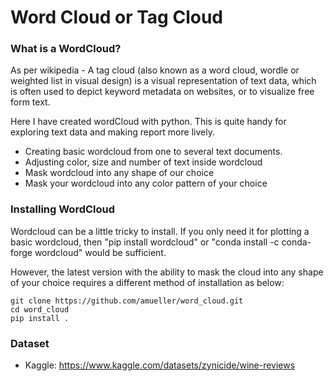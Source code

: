 # Word Cloud or Tag Cloud

### What is a WordCloud?
As per wikipedia - A tag cloud (also known as a word cloud, wordle or weighted list in visual design) is a visual representation of text data, which is often used to depict keyword metadata on websites, or to visualize free form text. 

Here I have created wordCloud with python. This is quite handy for exploring text data and making report more lively.

* Creating basic wordcloud from one to several text documents.
* Adjusting color, size and number of text inside wordcloud
* Mask wordcloud into any shape of our choice
* Mask your wordcloud into any color pattern of your choice

### Installing WordCloud
Wordcloud can be a little tricky to install. If you only need it for plotting a basic wordcloud, then "pip install wordcloud" or "conda install -c conda-forge wordcloud" would be sufficient.

However, the latest version with the ability to mask the cloud into any shape of your choice requires a different method of installation as below:

```
git clone https://github.com/amueller/word_cloud.git
cd word_cloud
pip install .

```

### Dataset

* Kaggle: https://www.kaggle.com/datasets/zynicide/wine-reviews


